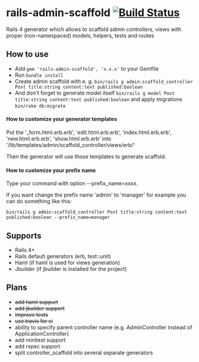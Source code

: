 rails-admin-scaffold [![Build Status](https://travis-ci.org/dhampik/rails-admin-scaffold.png?branch=master)](https://travis-ci.org/dhampik/rails-admin-scaffold)
====================

Rails 4 generator which allows to scaffold admin controllers, views with proper (non-namespaced) models, helpers, tests and routes

How to use
-----------
* Add ```gem 'rails-admin-scaffold', 'x.x.x'``` to your Gemfile
* Run ```bundle install```
* Create admin scaffold with e. g. ```bin/rails g admin:scaffold_controller Post title:string content:text published:boolean```
* And don't forget to generate model itself ```bin/rails g model Post title:string content:text published:boolean``` and apply migrations ```bin/rake db:migrate```

#### How to customize your generator templates

Put the '_form.html.erb.erb', 'edit.html.erb.erb', 'index.html.erb.erb', 'new.html.erb.erb', 'show.html.erb.erb' into '/lib/templates/admin/scaffold_controller/views/erb/'

Then the generator will use those templates to generate scaffold.

#### How to customize your prefix name

Type your command with option --prefix_name=xxxx.

If you want change the prefix name 'admin' to 'manager' for example you can do something like this:

```bin/rails g admin:scaffold_controller Post title:string content:text published:boolean --prefix_name=manager```

Supports
--------
* Rails 4+
* Rails default generators (erb, test::unit)
* Haml (if haml is used for views generation)
* Jbuilder (if jbuilder is installed for the project)

Plans
------
* <del>add haml suppurt</del>
* <del>add jbuilder support</del>
* <del>improve tests</del>
* <del>use travis for ci</del>
* ability to specify parent controller name (e.g. AdminController instead of ApplicationController)
* add minitest support
* add rspec support
* split controller_scaffold into several separate generators
